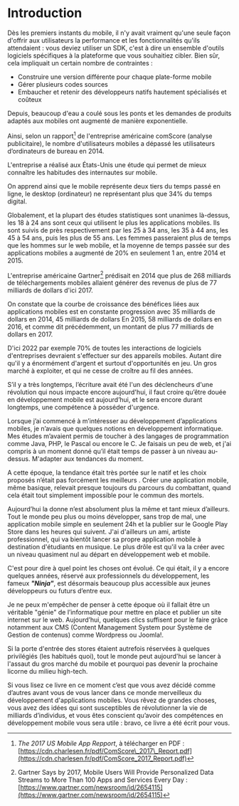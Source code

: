 # Introduction

Dès les premiers instants du mobile, il n'y avait vraiment qu'une seule façon d'offrir aux utilisateurs la performance et les fonctionnalités qu'ils attendaient : vous deviez utiliser un SDK, c'est à dire un ensemble d'outils logiciels spécifiques à la plateforme que vous souhaitiez cibler. Bien sûr, cela impliquait un certain nombre de contraintes :

* Construire une version différente pour chaque plate-forme mobile
* Gérer plusieurs codes sources
* Embaucher et retenir des développeurs natifs hautement spécialisés et coûteux 

Depuis, beaucoup d'eau a coulé sous les ponts et les demandes de produits adaptés aux mobiles ont augmenté de manière exponentielle.

Ainsi, selon un rapport[^1] de l'entreprise américaine comScore \(analyse publicitaire\), le nombre d'utilisateurs mobiles a dépassé les utilisateurs d’ordinateurs de bureau en 2014.

L'entreprise a réalisé aux États-Unis une étude qui permet de mieux connaître les habitudes des internautes sur mobile.

On apprend ainsi que le mobile représente deux tiers du temps passé en ligne, le desktop \(ordinateur\) ne représentant plus que 34% du temps digital.

Globalement, et la plupart des études statistiques sont unanimes là-dessus, les 18 à 24 ans sont ceux qui utilisent le plus les applications mobiles. Ils sont suivis de près respectivement par les 25 à 34 ans, les 35 à 44 ans, les 45 à 54 ans, puis les plus de 55 ans. Les femmes passeraient plus de temps que les hommes sur le web mobile, et la moyenne de temps passée sur des applications mobiles a augmenté de 20% en seulement 1 an, entre 2014 et 2015.

L'entreprise américaine Gartner[^2] prédisait en 2014 que plus de 268 milliards de téléchargements mobiles allaient générer des revenus de plus de 77 milliards de dollars d'ici 2017.

On constate que la courbe de croissance des bénéfices liées aux applications mobiles est en constante progression avec 35 milliards de dollars en 2014, 45 milliards de dollars En 2015, 58 milliards de dollars en 2016, et comme dit précédemment, un montant de plus 77 milliards de dollars en 2017.

D'ici 2022 par exemple 70% de toutes les interactions de logiciels d'entreprises devraient s'effectuer sur des appareils mobiles. Autant dire qu'il y a énormément d'argent et surtout d'opportunités en jeu. Un gros marché à exploiter, et qui ne cesse de croître au fil des années.

S’il y a très longtemps, l’écriture avait été l'un des déclencheurs d'une révolution qui nous impacte encore aujourd'hui, il faut croire qu’être douée en développement mobile est aujourd’hui, et le sera encore durant longtemps, une compétence à posséder d'urgence.

Lorsque j’ai commencé à m’intéresser au développement d’applications mobiles, je n’avais que quelques notions en développement informatique. Mes études m’avaient permis de toucher à des langages de programmation comme Java, PHP, le Pascal ou encore le C. Je faisais un peu de web, et j'ai compris à un moment donné qu’il était temps de passer à un niveau au-dessus. M'adapter aux tendances du moment.

A cette époque, la tendance était très portée sur le natif et les choix proposés n’était pas forcément les meilleurs . Créer une application mobile, même basique, relevait presque toujours du parcours du combattant, quand cela était tout simplement impossible pour le commun des mortels.

Aujourd’hui la donne n’est absolument plus la même et tant mieux d’ailleurs. Tout le monde peu plus ou moins développer, sans trop de mal, une application mobile simple en seulement 24h et la publier sur le Google Play Store dans les heures qui suivent. J'ai d'ailleurs un ami, artiste professionnel, qui va bientôt lancer sa propre application mobile à destination d'étudiants en musique. Le plus drôle est qu'il va la créer avec un niveau quasiment nul au départ en développement web et mobile.

C'est pour dire à quel point les choses ont évolué. Ce qui était, il y a encore quelques années,  réservé aux professionnels du développement, les fameux _**"Ninja"**_, est désormais beaucoup plus accessible aux jeunes développeurs ou futurs d’entre eux.

Je ne peux m'empêcher de penser à cette époque où il fallait être un véritable "génie" de l’informatique pour mettre en place et publier un site internet sur le web. Aujourd’hui, quelques clics suffisent pour le faire grâce notamment aux CMS \(Content Management System pour Système de Gestion de contenus\) comme Wordpress ou Joomla!.

Si la porte d'entrée des stores étaient autrefois réservées à quelques privilégiés \(les habitués quoi\), tout le monde peut aujourd'hui se lancer à l'assaut du gros marché du mobile et pourquoi pas devenir la prochaine licorne du milieu high-tech.

Si vous lisez ce livre en ce moment c’est que vous avez décidé comme d’autres avant vous de vous lancer dans ce monde merveilleux du développement d'applications mobiles. Vous rêvez de grandes choses, vous avez des idées qui sont susceptibles de révolutionner la vie de milliards d’individus, et vous êtes conscient qu’avoir des compétences en développement mobile vous sera utile : bravo, ce livre a été écrit pour vous.

[^1]: _The 2017 US Mobile App Repport_, à télécharger en PDF  : [https://cdn.charlesen.fr/pdf/ComScore\_2017\_Report.pdf](https://cdn.charlesen.fr/pdf/ComScore_2017_Report.pdf)

[^2]: Gartner Says by 2017, Mobile Users Will Provide Personalized Data Streams to More Than 100 Apps and Services Every Day : [https://www.gartner.com/newsroom/id/2654115](https://www.gartner.com/newsroom/id/2654115)

